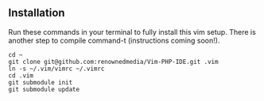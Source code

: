 Installation
---
Run these commands in your terminal to fully install this vim setup. There is another step to compile command-t
(instructions coming soon!).

    cd ~
    git clone git@github.com:renownedmedia/Vim-PHP-IDE.git .vim
    ln -s ~/.vim/vimrc ~/.vimrc
    cd .vim
    git submodule init
    git submodule update
